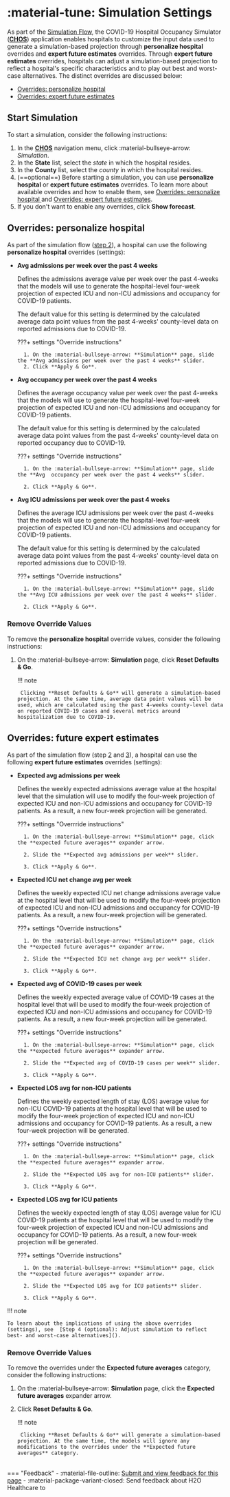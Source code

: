# :material-tune: Simulation Settings 

As part of the [Simulation Flow](simulation_flow.md), the COVID-19 Hospital Occupancy Simulator ([**CHOS**](./terminology.md#chos-covid-19-hospital-occupancy-simulator])) application enables hospitals to customize the input data used to generate a simulation-based projection through **personalize hospital** overrides and **expert future estimates** overrides. Through  **expert future estimates** overrides, hospitals can adjust a simulation-based projection to reflect a hospital's specific characteristics and to play out best and worst-case alternatives. The distinct overrides are discussed below: 



- [Overrides: personalize hospital](#overrides-personalize-hospital)
- [Overrides: expert future estimates](#overrides-expert-future-estimates)

## Start Simulation 

To start a simulation, consider the following instructions: 

1. In the [**CHOS**](./terminology.md#chos-covid-19-hospital-occupancy-simulator]) navigation menu, click :material-bullseye-arrow: *Simulation*. 
2. In the **State** list, select the *state* in which the hospital resides.
3. In the **County** list, select the *county* in which the hospital resides.
4. (==optional==) Before starting a simulation, you can use **personalize hospital**  or **expert future estimates** overrides.  To learn more about available overrides and how to enable them, see [Overrides: personalize hospital ]() and [Overrides: expert future estimates]().
5. If you don't want to enable any overrides, click **Show forecast**. 


## Overrides: personalize hospital 

As part of the simulation flow ([step 2](./simulation_flow.md#step-2-review-or-customize-input-data)), a hospital can use the following **personalize hospital** overrides (settings):

- **Avg admissions per week over the past 4 weeks**

    Defines the admissions average value per week over the past 4-weeks that the models will use to generate the hospital-level four-week projection of expected ICU and non-ICU admissions and occupancy for COVID-19 patients.

    The default value for this setting is determined by the calculated average data point values from the past 4-weeks' county-level data on reported admissions due to COVID-19.


    ???+ settings "Override instructions" 

        1. On the :material-bullseye-arrow: **Simulation** page, slide the **Avg admissions per week over the past 4 weeks** slider. 
        2. Click **Apply & Go**.



- **Avg occupancy per week over the past 4 weeks**

    Defines the average occupancy value per week over the past 4-weeks that the models will use to generate the hospital-level four-week projection of expected ICU and non-ICU admissions and occupancy for COVID-19 patients.

    The default value for this setting is determined by the calculated average data point values from the past 4-weeks' county-level data on reported occupancy due to COVID-19.

    ???+ settings "Override instructions"
    
        1. On the :material-bullseye-arrow: **Simulation** page, slide the **Avg  occupancy per week over the past 4 weeks** slider.

        2. Click **Apply & Go**.


- **Avg ICU admissions per week over the past 4 weeks** 

    Defines the average ICU admissions per week over the past 4-weeks that the models will use to generate the hospital-level four-week projection of expected ICU and non-ICU admissions and occupancy for COVID-19 patients. 

    The default value for this setting is determined by the calculated average data point values from the past 4-weeks' county-level data on reported admissions due to COVID-19. 

    ???+ settings "Override instructions"

        1. On the :material-bullseye-arrow: **Simulation** page, slide the **Avg ICU admissions per week over the past 4 weeks** slider.

        2. Click **Apply & Go**.


### Remove Override Values 

To remove the **personalize hospital** override values, consider the following instructions: 

1. On the :material-bullseye-arrow: **Simulation** page, click **Reset Defaults & Go**. 

    !!! note 

        Clicking **Reset Defaults & Go** will generate a simulation-based projection. At the same time, average data point values will be used, which are calculated using the past 4-weeks county-level data on reported COVID-19 cases and several metrics around hospitalization due to COVID-19.

## Overrides: future expert estimates

As part of the simulation flow (step [2](./simulation_flow.md#step-2-review-or-customize-input-data) and [3](./simulation_flow.md#step-3-review-simulation-based-projection)), a hospital can use the following **expert future estimates** overrides (settings):


- **Expected avg admissions per week**

    Defines the weekly expected admissions average value at the hospital level that the simulation will use to modify the four-week projection of expected ICU and non-ICU admissions and occupancy for COVID-19 patients. As a result, a new four-week projection will be generated.

    ???+ settings "Overrride instructions"
    
        1. On the :material-bullseye-arrow: **Simulation** page, click the **expected future averages** expander arrow. 

        2. Slide the **Expected avg admissions per week** slider.

        3. Click **Apply & Go**.


- **Expected ICU net change avg per week**


    Defines the weekly expected ICU net change admissions average value at the hospital level that will be used to modify the four-week projection of expected ICU and non-ICU admissions and occupancy for COVID-19 patients. As a result, a new four-week projection will be generated. 


    ???+ settings "Override instructions"
    
        1. On the :material-bullseye-arrow: **Simulation** page, click the **expected future averages** expander arrow. 

        2. Slide the **Expected ICU net change avg per week** slider.

        3. Click **Apply & Go**.


- **Expected avg of COVID-19 cases per week**

    Defines the weekly expected average value of COVID-19 cases at the hospital level that will be used to modify the four-week projection of expected ICU and non-ICU admissions and occupancy for COVID-19 patients. As a result, a new four-week projection will be generated. 

    ???+ settings "Override instructions"
    
        1. On the :material-bullseye-arrow: **Simulation** page, click the **expected future averages** expander arrow. 

        2. Slide the **Expected avg of COVID-19 cases per week** slider.

        3. Click **Apply & Go**.


- **Expected LOS avg for non-ICU patients** 

    
    Defines the weekly expected length of stay (LOS) average value for non-ICU COVID-19 patients at the hospital level that will be used to modify the four-week projection of expected ICU and non-ICU admissions and occupancy for COVID-19 patients. As a result, a new four-week projection will be generated.

    ???+ settings "Override instructions"
    
        1. On the :material-bullseye-arrow: **Simulation** page, click the **expected future averages** expander arrow. 

        2. Slide the **Expected LOS avg for non-ICU patients** slider.

        3. Click **Apply & Go**.


- **Expected LOS avg for ICU patients** 


    Defines the weekly expected length of stay (LOS) average value for ICU COVID-19 patients at the hospital level that will be used to modify the four-week projection of expected ICU and non-ICU admissions and occupancy for COVID-19 patients. As a result, a new four-week projection will be generated.


    ???+ settings "Override instructions"
    
        1. On the :material-bullseye-arrow: **Simulation** page, click the **expected future averages** expander arrow. 

        2. Slide the **Expected LOS avg for ICU patients** slider.

        3. Click **Apply & Go**.


!!! note

    To learn about the implications of using the above overrides (settings), see  [Step 4 (optional): Adjust simulation to reflect best- and worst-case alternatives]().

### Remove Override Values 

To remove the overrides under the **Expected future averages** category, consider the following instructions: 



1. On the :material-bullseye-arrow: **Simulation** page, click the **Expected future averages** expander arrow. 

2. Click **Reset Defaults & Go**.

    !!! note 

        Clicking **Reset Defaults & Go** will generate a simulation-based projection. At the same time, the models will ignore any modifications to the overrides under the **Expected future averages** category. 


<br>
=== "Feedback"
    - :material-file-outline: <a href="https://github.com/h2oai/h2o-health/issues/new?assignees=5675sp&labels=chos%2Fdocumentation&template=chos_documentation_feedback.md&title=%5BCHOS+DOCS%5D" target="_blank">Submit and view feedback for this page</a>
    - :material-package-variant-closed: Send feedback about H2O Healthcare to <niki.athanasiadou@h2o.ai>
